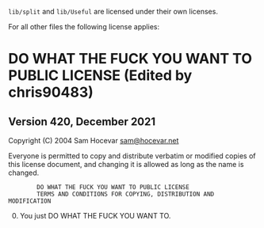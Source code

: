 `lib/split` and `lib/Useful` are licensed under their own licenses.

For all other files the following license applies:

# DO WHAT THE FUCK YOU WANT TO PUBLIC LICENSE (Edited by chris90483)
## Version 420, December 2021

 Copyright (C) 2004 Sam Hocevar <sam@hocevar.net>

 Everyone is permitted to copy and distribute verbatim or modified
 copies of this license document, and changing it is allowed as long
 as the name is changed.

            DO WHAT THE FUCK YOU WANT TO PUBLIC LICENSE
            TERMS AND CONDITIONS FOR COPYING, DISTRIBUTION AND MODIFICATION

  0. You just DO WHAT THE FUCK YOU WANT TO.
